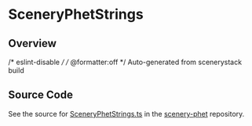# SceneryPhetStrings

## Overview

/* eslint-disable */
/* @formatter:off */
Auto-generated from scenerystack build



## Source Code

See the source for [SceneryPhetStrings.ts](https://github.com/phetsims/scenery-phet/blob/main/js/SceneryPhetStrings.ts) in the [scenery-phet](https://github.com/phetsims/scenery-phet) repository.
